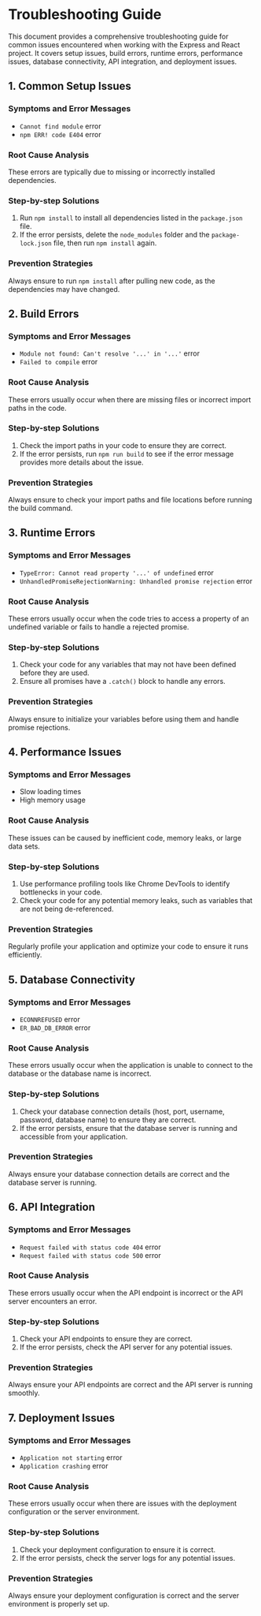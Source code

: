 # Troubleshooting Guide

This document provides a comprehensive troubleshooting guide for common issues encountered when working with the Express and React project. It covers setup issues, build errors, runtime errors, performance issues, database connectivity, API integration, and deployment issues.

## 1. Common Setup Issues

### Symptoms and Error Messages

- `Cannot find module` error
- `npm ERR! code E404` error

### Root Cause Analysis

These errors are typically due to missing or incorrectly installed dependencies.

### Step-by-step Solutions

1. Run `npm install` to install all dependencies listed in the `package.json` file.
2. If the error persists, delete the `node_modules` folder and the `package-lock.json` file, then run `npm install` again.

### Prevention Strategies

Always ensure to run `npm install` after pulling new code, as the dependencies may have changed.

## 2. Build Errors

### Symptoms and Error Messages

- `Module not found: Can't resolve '...' in '...'` error
- `Failed to compile` error

### Root Cause Analysis

These errors usually occur when there are missing files or incorrect import paths in the code.

### Step-by-step Solutions

1. Check the import paths in your code to ensure they are correct.
2. If the error persists, run `npm run build` to see if the error message provides more details about the issue.

### Prevention Strategies

Always ensure to check your import paths and file locations before running the build command.

## 3. Runtime Errors

### Symptoms and Error Messages

- `TypeError: Cannot read property '...' of undefined` error
- `UnhandledPromiseRejectionWarning: Unhandled promise rejection` error

### Root Cause Analysis

These errors usually occur when the code tries to access a property of an undefined variable or fails to handle a rejected promise.

### Step-by-step Solutions

1. Check your code for any variables that may not have been defined before they are used.
2. Ensure all promises have a `.catch()` block to handle any errors.

### Prevention Strategies

Always ensure to initialize your variables before using them and handle promise rejections.

## 4. Performance Issues

### Symptoms and Error Messages

- Slow loading times
- High memory usage

### Root Cause Analysis

These issues can be caused by inefficient code, memory leaks, or large data sets.

### Step-by-step Solutions

1. Use performance profiling tools like Chrome DevTools to identify bottlenecks in your code.
2. Check your code for any potential memory leaks, such as variables that are not being de-referenced.

### Prevention Strategies

Regularly profile your application and optimize your code to ensure it runs efficiently.

## 5. Database Connectivity

### Symptoms and Error Messages

- `ECONNREFUSED` error
- `ER_BAD_DB_ERROR` error

### Root Cause Analysis

These errors usually occur when the application is unable to connect to the database or the database name is incorrect.

### Step-by-step Solutions

1. Check your database connection details (host, port, username, password, database name) to ensure they are correct.
2. If the error persists, ensure that the database server is running and accessible from your application.

### Prevention Strategies

Always ensure your database connection details are correct and the database server is running.

## 6. API Integration

### Symptoms and Error Messages

- `Request failed with status code 404` error
- `Request failed with status code 500` error

### Root Cause Analysis

These errors usually occur when the API endpoint is incorrect or the API server encounters an error.

### Step-by-step Solutions

1. Check your API endpoints to ensure they are correct.
2. If the error persists, check the API server for any potential issues.

### Prevention Strategies

Always ensure your API endpoints are correct and the API server is running smoothly.

## 7. Deployment Issues

### Symptoms and Error Messages

- `Application not starting` error
- `Application crashing` error

### Root Cause Analysis

These errors usually occur when there are issues with the deployment configuration or the server environment.

### Step-by-step Solutions

1. Check your deployment configuration to ensure it is correct.
2. If the error persists, check the server logs for any potential issues.

### Prevention Strategies

Always ensure your deployment configuration is correct and the server environment is properly set up.